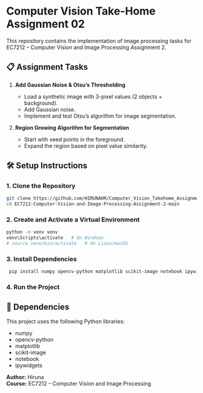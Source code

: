 # Computer Vision Take-Home Assignment 02

This repository contains the implementation of image processing tasks for EC7212 – Computer Vision and Image Processing Assignment 2.

## 📋 Assignment Tasks

1. **Add Gaussian Noise & Otsu’s Thresholding**  
   - Load a synthetic image with 3-pixel values (2 objects + background).  
   - Add Gaussian noise.  
   - Implement and test Otsu’s algorithm for image segmentation.

2. **Region Growing Algorithm for Segmentation**  
   - Start with seed points in the foreground.  
   - Expand the region based on pixel value similarity.

## 🛠️ Setup Instructions

### 1. Clone the Repository
```bash
git clone https://github.com/HIRUNAHR/Computer_Vision_Takehome_Assignment_02.git
cd EC7212-Computer-Vision-and-Image-Processing-Assignment-2-main
```

### 2. Create and Activate a Virtual Environment
```bash
python -m venv venv
venv\Scripts\activate   # On Windows
# source venv/bin/activate   # On Linux/macOS
```

### 3. Install Dependencies
```bash
 pip install numpy opencv-python matplotlib scikit-image notebook ipywidgets 
```

### 4. Run the Project


## 🧪 Dependencies

This project uses the following Python libraries:
- numpy  
- opencv-python  
- matplotlib  
- scikit-image  
- notebook
- ipywidgets


**Author:** Hiruna  
**Course:** EC7212 – Computer Vision and Image Processing

